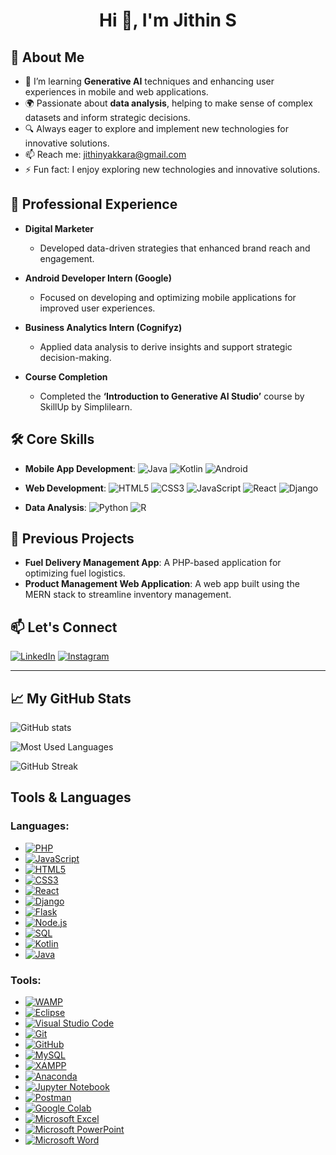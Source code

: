 <h1 align="center">Hi 👋, I'm Jithin S</h1>

## 🚀 About Me
- 🌱 I’m learning **Generative AI** techniques and enhancing user experiences in mobile and web applications.
- 🌍 Passionate about **data analysis**, helping to make sense of complex datasets and inform strategic decisions.
- 🔍 Always eager to explore and implement new technologies for innovative solutions.
- 📫 Reach me: [jithinyakkara@gmail.com](mailto:jithinyakkara@gmail.com)
- ⚡ Fun fact: I enjoy exploring new technologies and innovative solutions.

## 💼 Professional Experience
- **Digital Marketer**
  - Developed data-driven strategies that enhanced brand reach and engagement.
  
- **Android Developer Intern (Google)**
  - Focused on developing and optimizing mobile applications for improved user experiences.
  
- **Business Analytics Intern (Cognifyz)**
  - Applied data analysis to derive insights and support strategic decision-making.
  
- **Course Completion**
  - Completed the **‘Introduction to Generative AI Studio’** course by SkillUp by Simplilearn.

## 🛠️ Core Skills
- **Mobile App Development**: 
  ![Java](https://img.shields.io/badge/Java-ED8B00?style=flat-square&logo=java&logoColor=white) 
  ![Kotlin](https://img.shields.io/badge/Kotlin-7F52B2?style=flat-square&logo=kotlin&logoColor=white) 
  ![Android](https://img.shields.io/badge/Android-3DDC84?style=flat-square&logo=android&logoColor=white)

- **Web Development**: 
  ![HTML5](https://img.shields.io/badge/HTML5-E34F26?style=flat-square&logo=html5&logoColor=white) 
  ![CSS3](https://img.shields.io/badge/CSS3-1572B6?style=flat-square&logo=css3&logoColor=white) 
  ![JavaScript](https://img.shields.io/badge/JavaScript-F7DF1E?style=flat-square&logo=javascript&logoColor=black) 
  ![React](https://img.shields.io/badge/React-61DAFB?style=flat-square&logo=react&logoColor=black) 
  ![Django](https://img.shields.io/badge/Django-092E20?style=flat-square&logo=django&logoColor=white)

- **Data Analysis**: 
  ![Python](https://img.shields.io/badge/Python-3776AB?style=flat-square&logo=python&logoColor=white)
  ![R](https://img.shields.io/badge/R-276DC3?style=flat-square&logo=r&logoColor=white)

## 📁 Previous Projects
- **Fuel Delivery Management App**: A PHP-based application for optimizing fuel logistics.
- **Product Management Web Application**: A web app built using the MERN stack to streamline inventory management.

## 📫 Let's Connect
[![LinkedIn](https://img.shields.io/badge/LinkedIn-0077B5?style=flat-square&logo=linkedin&logoColor=white)](https://www.linkedin.com/in/jithins2003)
[![Instagram](https://img.shields.io/badge/Instagram-E4405F?style=flat-square&logo=instagram&logoColor=white)](https://www.instagram.com/jithin_online_/)

---
## 📈 My GitHub Stats

<!-- GitHub Stats -->
![GitHub stats](https://github-readme-stats.vercel.app/api?username=jithinjithu10&show_icons=true&theme=radical)

<!-- Most Used Languages -->
![Most Used Languages](https://github-readme-stats.vercel.app/api/top-langs/?username=jithinjithu10&layout=compact&theme=radical)

<!-- Streak Stats -->
![GitHub Streak](https://github-readme-streak-stats.herokuapp.com/?user=jithinjithu10&theme=radical)

## Tools & Languages

### Languages:
- [![PHP](https://img.shields.io/badge/PHP-777BB4?style=flat-square&logo=php&logoColor=white)](https://www.php.net/)
- [![JavaScript](https://img.shields.io/badge/JavaScript-F7DF1E?style=flat-square&logo=javascript&logoColor=black)](https://developer.mozilla.org/en-US/docs/Web/JavaScript)
- [![HTML5](https://img.shields.io/badge/HTML5-E34F26?style=flat-square&logo=html5&logoColor=white)](https://developer.mozilla.org/en-US/docs/Web/HTML)
- [![CSS3](https://img.shields.io/badge/CSS3-1572B6?style=flat-square&logo=css3&logoColor=white)](https://developer.mozilla.org/en-US/docs/Web/CSS)
- [![React](https://img.shields.io/badge/React-61DAFB?style=flat-square&logo=react&logoColor=black)](https://reactjs.org/)
- [![Django](https://img.shields.io/badge/Django-092E20?style=flat-square&logo=django&logoColor=white)](https://www.djangoproject.com/)
- [![Flask](https://img.shields.io/badge/Flask-000000?style=flat-square&logo=flask&logoColor=white)](https://flask.palletsprojects.com/)
- [![Node.js](https://img.shields.io/badge/Node.js-8CC84B?style=flat-square&logo=node.js&logoColor=white)](https://nodejs.org/)
- [![SQL](https://img.shields.io/badge/SQL-003B57?style=flat-square&logo=sql&logoColor=white)](https://www.w3schools.com/sql/)
- [![Kotlin](https://img.shields.io/badge/Kotlin-7F52B2?style=flat-square&logo=kotlin&logoColor=white)](https://kotlinlang.org/)
- [![Java](https://img.shields.io/badge/Java-ED8B00?style=flat-square&logo=java&logoColor=white)](https://www.oracle.com/java/)

### Tools:
- [![WAMP](https://img.shields.io/badge/WAMP-5B2E6E?style=flat-square&logo=wamp&logoColor=white)](http://www.wampserver.com/en/)
- [![Eclipse](https://img.shields.io/badge/Eclipse-2C2255?style=flat-square&logo=eclipse&logoColor=white)](https://www.eclipse.org/)
- [![Visual Studio Code](https://img.shields.io/badge/Visual%20Studio%20Code-007ACC?style=flat-square&logo=visual-studio-code&logoColor=white)](https://code.visualstudio.com/)
- [![Git](https://img.shields.io/badge/Git-F05032?style=flat-square&logo=git&logoColor=white)](https://git-scm.com/)
- [![GitHub](https://img.shields.io/badge/GitHub-181717?style=flat-square&logo=github&logoColor=white)](https://github.com/)
- [![MySQL](https://img.shields.io/badge/MySQL-005C7A?style=flat-square&logo=mysql&logoColor=white)](https://www.mysql.com/)
- [![XAMPP](https://img.shields.io/badge/XAMPP-FC4D5D?style=flat-square&logo=xampp&logoColor=white)](https://www.apachefriends.org/index.html)
- [![Anaconda](https://img.shields.io/badge/Anaconda-44A833?style=flat-square&logo=anaconda&logoColor=white)](https://www.anaconda.com/)
- [![Jupyter Notebook](https://img.shields.io/badge/Jupyter-DA5B0E?style=flat-square&logo=jupyter&logoColor=white)](https://jupyter.org/)
- [![Postman](https://img.shields.io/badge/Postman-FF6C37?style=flat-square&logo=postman&logoColor=white)](https://www.postman.com/)
- [![Google Colab](https://img.shields.io/badge/Google_Colab-F9AB00?style=flat-square&logo=googlecolab&logoColor=white)](https://colab.research.google.com/)
- [![Microsoft Excel](https://img.shields.io/badge/Microsoft_Excel-217346?style=flat-square&logo=microsoft-excel&logoColor=white)](https://www.microsoft.com/en-us/microsoft-365/excel)
- [![Microsoft PowerPoint](https://img.shields.io/badge/Microsoft_PowerPoint-B7472A?style=flat-square&logo=microsoft-powerpoint&logoColor=white)](https://www.microsoft.com/en-us/microsoft-365/powerpoint)
- [![Microsoft Word](https://img.shields.io/badge/Microsoft_Word-2B579A?style=flat-square&logo=microsoft-word&logoColor=white)](https://www.microsoft.com/en-us/microsoft-365/word)
